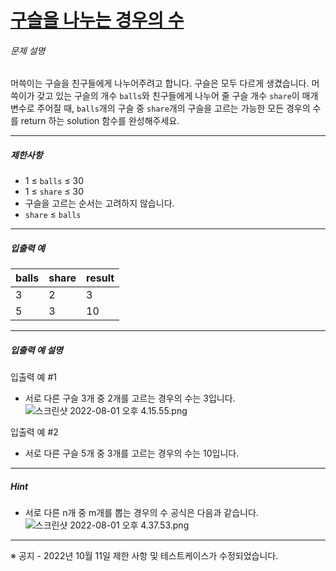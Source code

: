 # [구슬을 나누는 경우의 수](https://school.programmers.co.kr/learn/courses/30/lessons/120840)


###### 문제 설명


머쓱이는 구슬을 친구들에게 나누어주려고 합니다. 구슬은 모두 다르게 생겼습니다. 머쓱이가 갖고 있는 구슬의 개수 `balls`와 친구들에게 나누어 줄 구슬 개수 `share`이 매개변수로 주어질 때, `balls`개의 구슬 중 `share`개의 구슬을 고르는 가능한 모든 경우의 수를 return 하는 solution 함수를 완성해주세요.




---


##### 제한사항


* 1 ≤ `balls` ≤ 30
* 1 ≤ `share` ≤ 30
* 구슬을 고르는 순서는 고려하지 않습니다.
* `share` ≤ `balls`




---


##### 입출력 예




| balls | share | result |
| --- | --- | --- |
| 3 | 2 | 3 |
| 5 | 3 | 10 |




---


##### 입출력 예 설명


입출력 예 \#1


* 서로 다른 구슬 3개 중 2개를 고르는 경우의 수는 3입니다.
![스크린샷 2022-08-01 오후 4.15.55.png](https://grepp-programmers.s3.ap-northeast-2.amazonaws.com/files/production/668adf7a-38b1-4112-bbc5-4fab429168c9/%E1%84%89%E1%85%B3%E1%84%8F%E1%85%B3%E1%84%85%E1%85%B5%E1%86%AB%E1%84%89%E1%85%A3%E1%86%BA%202022-08-01%20%E1%84%8B%E1%85%A9%E1%84%92%E1%85%AE%204.15.55.png)


입출력 예 \#2


* 서로 다른 구슬 5개 중 3개를 고르는 경우의 수는 10입니다.




---


##### Hint


* 서로 다른 n개 중 m개를 뽑는 경우의 수 공식은 다음과 같습니다.
![스크린샷 2022-08-01 오후 4.37.53.png](https://grepp-programmers.s3.ap-northeast-2.amazonaws.com/files/production/54c8b2b9-f88c-4a09-8956-7560ff7ea918/%E1%84%89%E1%85%B3%E1%84%8F%E1%85%B3%E1%84%85%E1%85%B5%E1%86%AB%E1%84%89%E1%85%A3%E1%86%BA%202022-08-01%20%E1%84%8B%E1%85%A9%E1%84%92%E1%85%AE%204.37.53.png)




---


※ 공지 \- 2022년 10월 11일 제한 사항 및 테스트케이스가 수정되었습니다.



